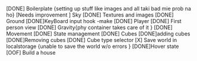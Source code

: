 [DONE] Boilerplate
{setting up stuff like images and all taki bad mie prob na ho}
[Needs improvement ] Sky
[DONE] Textures and images
[DONE] Ground
[DONE]KeyBoard input hook -make
[DONE] Player
[DONE] First person view
[DONE] Gravity{phy container takes care of it }
[DONE] Movement
[DONE] State management
[DONE] Cubes
[DONE]adding cubes
[DONE]Removing cubes
[DONE] Cube type selector
[X] Save world in localstorage
{unable to save the world w/o errors
}
[DONE]Hover state
[OOF] Build a house
